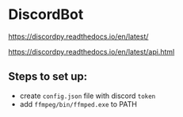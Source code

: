 # DiscordBot


https://discordpy.readthedocs.io/en/latest/

https://discordpy.readthedocs.io/en/latest/api.html

## Steps to set up:

- create `config.json` file with discord `token`
- add `ffmpeg/bin/ffmped.exe` to PATH